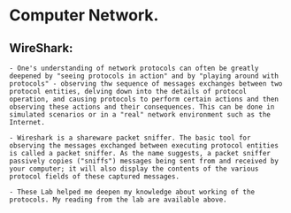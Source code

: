 # Computer Network.

## WireShark:
    - One's understanding of network protocols can often be greatly deepened by "seeing protocols in action" and by "playing around with protocols" - observing thw sequence of messages exchanges between two protocol entities, delving down into the details of protocol operation, and causing protocols to perform certain actions and then observing these actions and their consequences. This can be done in simulated scenarios or in a "real" network environment such as the Internet.

    - Wireshark is a shareware packet sniffer. The basic tool for observing the messages exchanged between executing protocol entities is called a packet sniffer. As the name suggests, a packet sniffer passively copies ("sniffs") messages being sent from and received by your computer; it will also display the contents of the various protocol fields of these captured messages.

    - These Lab helped me deepen my knowledge about working of the protocols. My reading from the lab are available above.
